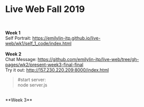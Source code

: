 # Live Web Fall 2019

<br>

**Week 1** <br>
Self Portrait: https://emilylin-itp.github.io/live-web/wk1/self_1_code/index.html
<br>
<br>
**Week 2** <br>
Chat Message: https://github.com/emilylin-itp/live-web/tree/gh-pages/wk2/present-week3-final-final
<br>
Try it out: http://157.230.220.209:8000/index.html
> #start server: <br> 
> node server.js
<br> 
**Week 3** <br>
